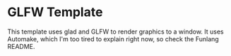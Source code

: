 # GLFW Template
This template uses glad and GLFW to render graphics to a window.
It uses Automake, which I'm too tired to explain right now, so check the Funlang README.
